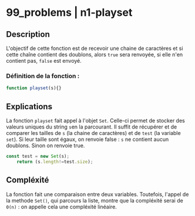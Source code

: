 # 99_problems | n1-playset

## Description

L'objectif de cette fonction est de recevoir une chaine de caractères et si cette chaîne contient des doublons, alors `true` sera renvoyée, si elle n'en contient pas, `false` est envoyé.

### Définition de la fonction :

```javascript
function playset(s){}
```

## Explications
La fonction `playset` fait appel à l'objet `Set`. Celle-ci permet de stocker des valeurs uniques du string `s`en la parcourant. Il suffit de récupérer et de comparer les tailles de `s` (la chaine de caractères) et de `test` (la variable `set`). Si leur taille sont égaux, on renvoie false : `s` ne contient aucun doublons. Sinon on renvoie true.

```javascript
const test = new Set(s);
    return (s.length!=test.size);
```

## Compléxité

La fonction fait une comparaison entre deux variables. Toutefois, l'appel de la methode `Set()`, qui parcours la liste, montre que la compléxité serai de `0(n)` : on appelle cela une compléxité linéaire.